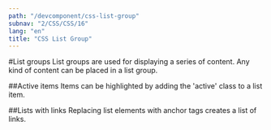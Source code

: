 ```yaml
---
path: "/devcomponent/css-list-group"
subnav: "2/CSS/CSS/16"
lang: "en"
title: "CSS List Group"
---
```


#List groups
List groups are used for displaying a series of content. Any kind of content can be placed in a list group.
<htmllistgroup1></htmllistgroup1>

##Active items
Items can be highlighted by adding the 'active' class to a list item.
<htmllistgroup2></htmllistgroup2>

##Lists with links
Replacing list elements with anchor tags creates a list of links.
<htmllistgroup3></htmllistgroup3>